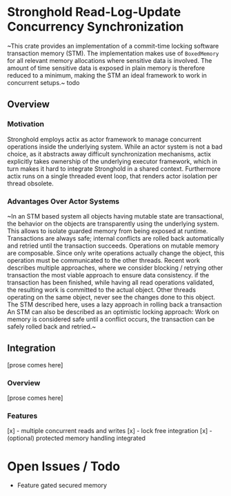 # Stronghold Read-Log-Update Concurrency Synchronization

~This crate provides an implementation of a commit-time locking software transaction memory (STM). The implementation makes use of `BoxedMemory` for all relevant memory allocations where sensitive data is involved. The amount of time sensitive data is exposed in plain memory is therefore reduced to a minimum, making the STM an ideal framework to work in concurrent setups.~
todo

## Overview

### Motivation

Stronghold employs actix as actor framework to manage concurrent operations inside the underlying system. While an actor system is not a bad choice, as it abstracts away difficult synchronization mechanisms, actix explicitly takes ownership of the underlying executor framework, which in turn makes it hard to integrate Stronghold in a shared context. Furthermore actix runs on a single threaded event loop, that renders actor isolation per thread obsolete.

### Advantages Over Actor Systems

~In an STM based system all objects having mutable state are transactional, the behavior on the objects are transparently using the underlying system. This allows to isolate guarded memory from being exposed at runtime. Transactions are always safe; internal conflicts are rolled back automatically and retried until the transaction succeeds. Operations on mutable memory are composable. Since only write operations actually change the object, this operation must be communicated to the other threads. Recent work describes multiple approaches, where we consider blocking / retrying other transaction the most viable approach to ensure data consistency. if the transaction has been finished, while having all read operations validated, the resulting work is committed to the actual object. Other threads operating on the same object, never see the changes done to this object. The STM described here, uses a lazy approach in rolling back a transaction An STM can also be described as an optimistic locking approach: Work on memory is considered safe until a conflict occurs, the transaction can be safely rolled back and retried.~

## Integration

[prose comes here]

### Overview

[prose comes here]

### Features

[x] - multiple concurrent reads and writes
[x] - lock free integration
[x] - (optional) protected memory handling integrated

# Open Issues / Todo

- Feature gated secured memory 
